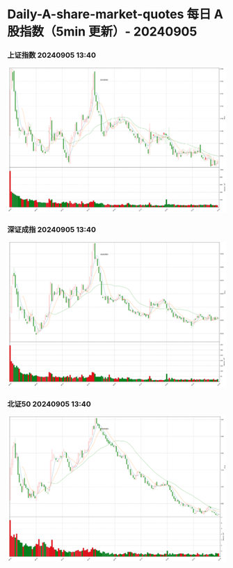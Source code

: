 
# Daily-A-share-market-quotes 每日 A 股指数（5min 更新）- 20240905

### 上证指数 20240905 13:40
![](./fig/2024/9/20240905-sh000001.png)

### 深证成指 20240905 13:40
![](./fig/2024/9/20240905-sz399001.png)

### 北证50 20240905 13:40
![](./fig/2024/9/20240905-bj899050.png)
